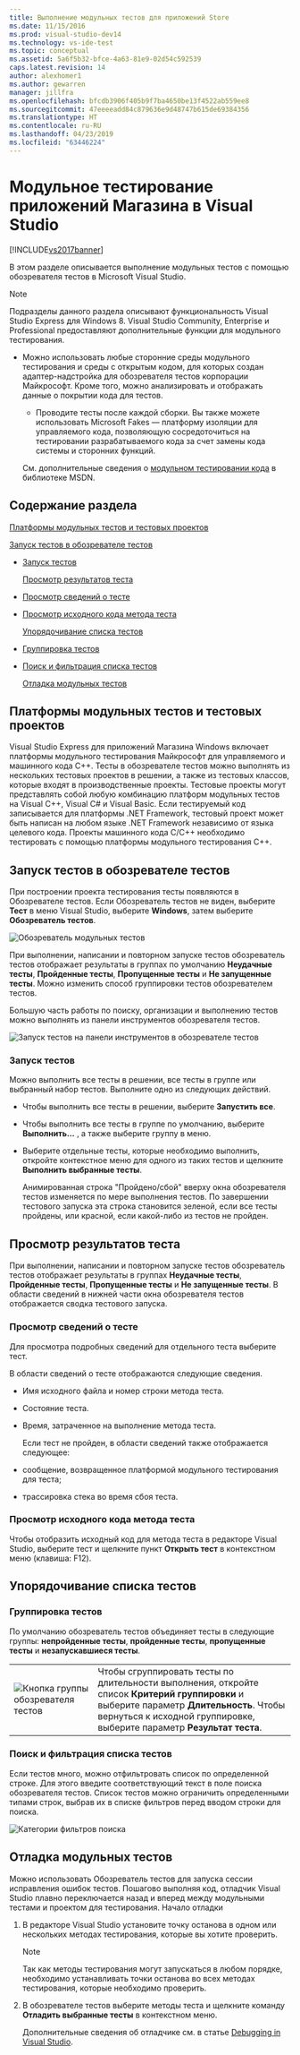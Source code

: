 ```yaml
---
title: Выполнение модульных тестов для приложений Store
ms.date: 11/15/2016
ms.prod: visual-studio-dev14
ms.technology: vs-ide-test
ms.topic: conceptual
ms.assetid: 5a6f5b32-bfce-4a63-81e9-02d54c592539
caps.latest.revision: 14
author: alexhomer1
ms.author: gewarren
manager: jillfra
ms.openlocfilehash: bfcdb3906f405b9f7ba4650be13f4522ab559ee8
ms.sourcegitcommit: 47eeeeadd84c879636e9d48747b615de69384356
ms.translationtype: HT
ms.contentlocale: ru-RU
ms.lasthandoff: 04/23/2019
ms.locfileid: "63446224"
---
```

# <a name="run-unit-tests-for-store-apps-in-visual-studio"></a>Модульное тестирование приложений Магазина в Visual Studio
[!INCLUDE[vs2017banner](../includes/vs2017banner.md)]

В этом разделе описывается выполнение модульных тестов с помощью обозревателя тестов в Microsoft Visual Studio.

> [!NOTE]
> Подразделы данного раздела описывают функциональность Visual Studio Express для Windows 8. Visual Studio Community, Enterprise и Professional предоставляют дополнительные функции для модульного тестирования.
>
> - Можно использовать любые сторонние среды модульного тестирования и среды с открытым кодом, для которых создан адаптер-надстройка для обозревателя тестов корпорации Майкрософт. Кроме того, можно анализировать и отображать данные о покрытии кода для тестов.
>   - Проводите тесты после каждой сборки. Вы также можете использовать Microsoft Fakes — платформу изоляции для управляемого кода, позволяющую сосредоточиться на тестировании разрабатываемого кода за счет замены кода системы и сторонних функций.
>
>   См. дополнительные сведения о [модульном тестировании кода](../test/unit-test-your-code.md) в библиотеке MSDN.

## <a name="BKMK_In_this_topic"></a> Содержание раздела
 [Платформы модульных тестов и тестовых проектов](#BKMK_Unit_test_frameworks_and_test_projects)

 [Запуск тестов в обозревателе тестов](#BKMK_Running_tests_in_Test_Explorer)

- [Запуск тестов](#BKMK_Running_tests)

  [Просмотр результатов теста](#BKMK_Viewing_test_results)

- [Просмотр сведений о тесте](#BKMK_Viewing_test_details)

- [Просмотр исходного кода метода теста](#BKMK_Viewing_the_source_code_of_a_test_method)

  [Упорядочивание списка тестов](#BKMK_Organizing_the_test_list)

- [Группировка тестов](#BKMK_Grouping_tests)

- [Поиск и фильтрация списка тестов](#BKMK_Searching_and_filtering_the_test_list)

  [Отладка модульных тестов](#BKMK_Debugging_unit_tests)

## <a name="BKMK_Unit_test_frameworks_and_test_projects"></a> Платформы модульных тестов и тестовых проектов
 Visual Studio Express для приложений Магазина Windows включает платформы модульного тестирования Майкрософт для управляемого и машинного кода C++. Тесты в обозревателе тестов можно выполнять из нескольких тестовых проектов в решении, а также из тестовых классов, которые входят в производственные проекты. Тестовые проекты могут представлять собой любую комбинацию платформ модульных тестов на Visual C++, Visual C#  и Visual Basic. Если тестируемый код записывается для платформы .NET Framework, тестовый проект может быть написан на любом языке .NET Framework независимо от языка целевого кода. Проекты машинного кода C/C++ необходимо тестировать с помощью платформы модульного тестирования C++.

## <a name="BKMK_Running_tests_in_Test_Explorer"></a> Запуск тестов в обозревателе тестов
 При построении проекта тестирования тесты появляются в Обозревателе тестов. Если Обозреватель тестов не виден, выберите **Тест** в меню Visual Studio, выберите **Windows**, затем выберите **Обозреватель тестов**.

 ![Обозреватель модульных тестов](../ide/media/ute-failedpassednotrunsummary.png "UTE_FailedPassedNotRunSummary")

 При выполнении, написании и повторном запуске тестов обозреватель тестов отображает результаты в группах по умолчанию **Неудачные тесты**, **Пройденные тесты**, **Пропущенные тесты** и **Не запущенные тесты**. Можно изменить способ группировки тестов обозревателем тестов.

 Большую часть работы по поиску, организации и выполнению тестов можно выполнять из панели инструментов обозревателя тестов.

 ![Запуск тестов на панели инструментов в обозревателе тестов](../test/media/ute-toolbar.png "UTE_ToolBar")

### <a name="BKMK_Running_tests"></a> Запуск тестов
 Можно выполнить все тесты в решении, все тесты в группе или выбранный набор тестов. Выполните одно из следующих действий.

- Чтобы выполнить все тесты в решении, выберите **Запустить все**.

- Чтобы выполнить все тесты в группе по умолчанию, выберите **Выполнить...** , а также выберите группу в меню.

- Выберите отдельные тесты, которые необходимо выполнить, откройте контекстное меню для одного из таких тестов и щелкните **Выполнить выбранные тесты**.

  Анимированная строка "Пройдено/сбой" вверху окна обозревателя тестов изменяется по мере выполнения тестов. По завершении тестового запуска эта строка становится зеленой, если все тесты пройдены, или красной, если какой-либо из тестов не пройден.

## <a name="BKMK_Viewing_test_results"></a> Просмотр результатов теста
 При выполнении, написании и повторном запуске тестов обозреватель тестов отображает результаты в группах **Неудачные тесты**, **Пройденные тесты**, **Пропущенные тесты** и **Не запущенные тесты**. В области сведений в нижней части окна обозревателя тестов отображается сводка тестового запуска.

### <a name="BKMK_Viewing_test_details"></a> Просмотр сведений о тесте
 Для просмотра подробных сведений для отдельного теста выберите тест.

 В области сведений о тесте отображаются следующие сведения.

- Имя исходного файла и номер строки метода теста.

- Состояние теста.

- Время, затраченное на выполнение метода теста.

  Если тест не пройден, в области сведений также отображается следующее:

- сообщение, возвращенное платформой модульного тестирования для теста;

- трассировка стека во время сбоя теста.

### <a name="BKMK_Viewing_the_source_code_of_a_test_method"></a> Просмотр исходного кода метода теста
 Чтобы отобразить исходный код для метода теста в редакторе Visual Studio, выберите тест и щелкните пункт **Открыть тест** в контекстном меню (клавиша: F12).

## <a name="BKMK_Organizing_the_test_list"></a> Упорядочивание списка тестов

### <a name="BKMK_Grouping_tests"></a> Группировка тестов
 По умолчанию обозреватель тестов объединяет тесты в следующие группы: **непройденные тесты**, **пройденные тесты**, **пропущенные тесты** и **незапускавшиеся тесты**.

|||
|-|-|
|![Кнопка группы обозревателя тестов](../test/media/ute-groupby-btn.png "UTE_GroupBy_btn")|Чтобы сгруппировать тесты по длительности выполнения, откройте список **Критерий группировки** и выберите параметр **Длительность**. Чтобы вернуться к исходной группировке, выберите параметр **Результат теста**.|

### <a name="BKMK_Searching_and_filtering_the_test_list"></a> Поиск и фильтрация списка тестов
 Если тестов много, можно отфильтровать список по определенной строке. Для этого введите соответствующий текст в поле поиска обозревателя тестов. Список тестов можно ограничить определенными типами строк, выбрав их в списке фильтров перед вводом строки для поиска.

 ![Категории фильтров поиска](../test/media/ute-searchfilter.png "UTE_SearchFilter")

## <a name="BKMK_Debugging_unit_tests"></a> Отладка модульных тестов
 Можно использовать Обозреватель тестов для запуска сессии исправления ошибок тестов. Пошагово выполняя код, отладчик Visual Studio плавно переключается назад и вперед между модульными тестами и проектом для тестирования. Начало отладки

1. В редакторе Visual Studio установите точку останова в одном или нескольких методах тестирования, которые вы хотите проверить.

   > [!NOTE]
   > Так как методы тестирования могут запускаться в любом порядке, необходимо устанавливать точки останова во всех методах тестирования, которые необходимо проверить.

2. В обозревателе тестов выберите методы теста и щелкните команду **Отладить выбранные тесты** в контекстном меню.

   Дополнительные сведения об отладчике см. в статье [Debugging in Visual Studio](../debugger/debugging-in-visual-studio.md).
